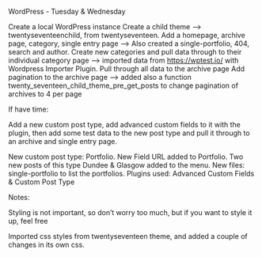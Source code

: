 WordPress - Tuesday & Wednesday

Create a local WordPress instance
Create a child theme --> twentyseventeenchild, from twentyseventeen.
Add a homepage, archive page, category, single entry page --> Also created a single-portfolio, 404, search and author.
Create new categories and pull data through to their individual category page --> imported data from https://wptest.io/ with Wordpress Importer Plugin.
Pull through all data to the archive page
Add pagination to the archive page --> added also a function twenty_seventeen_child_theme_pre_get_posts to change pagination of archives to 4 per page


If have time:

Add a new custom post type, add advanced custom fields to it with the plugin, then add some test data to the new post type and pull it through to an archive and single entry page.

New custom post type: Portfolio. New Field URL added to Portfolio. Two new posts of this type Dundee & Glasgow added to the menu.
New files: single-portfolio to list the portfolios.
Plugins used: Advanced Custom Fields & Custom Post Type

Notes:

Styling is not important, so don’t worry too much, but if you want to style it up, feel free

Imported css styles from twentyseventeen theme, and added a couple of changes in its own css.